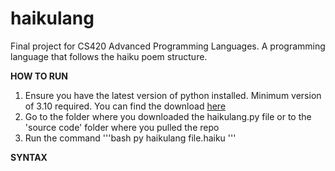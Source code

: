 # haikulang
Final project for CS420 Advanced Programming Languages. A programming language that follows the haiku poem structure.

**HOW TO RUN**
1. Ensure you have the latest version of python installed. Minimum version of 3.10 required. You can find the download [here](https://www.python.org/downloads/)
2. Go to the folder where you downloaded the haikulang.py file or to the 'source code' folder where you pulled the repo
3. Run the command '''bash
py haikulang file.haiku
'''

**SYNTAX**
